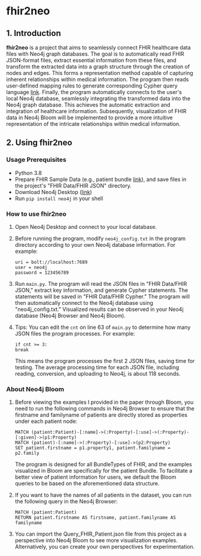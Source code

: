 # fhir2neo

## 1. Introduction

**fhir2neo** is a project that aims to seamlessly connect FHIR healthcare data files with Neo4j graph databases. 
The goal is to automatically read FHIR JSON-format files, extract essential information from these files, and transform 
the extracted data into a graph structure through the creation of nodes and edges. This forms a representation method 
capable of capturing inherent relationships within medical information. The program then reads user-defined mapping 
rules to generate corresponding Cypher query language [link](https://neo4j.com/developer/cypher/). Finally, 
the program automatically connects to the user's local Neo4j database, seamlessly integrating the transformed data into 
the Neo4j graph database. This achieves the automatic extraction and integration of healthcare information. Subsequently, 
visualization of FHIR data in Neo4j Bloom will be implemented to provide a more intuitive representation of the intricate 
relationships within medical information.

## 2. Using fhir2neo

### Usage Prerequisites
- Python 3.8
- Prepare FHIR Sample Data (e.g., patient bundle [link](https://github.com/smart-on-fhir/generated-sample-data/tree/master/DSTU-2/SYNTHEA)), and save files in the project's "FHIR Data/FHIR JSON" directory.
- Download Neo4j Desktop ([link](https://neo4j.com/download))
- Run `pip install neo4j` in your shell

### How to use fhir2neo

1. Open Neo4j Desktop and connect to your local database.


2. Before running the program, modify `neo4j_config.txt` in the program directory according to your own Neo4j database information. 
   For example:
   ```
   uri = bolt://localhost:7689
   user = neo4j
   password = 123456789
   ```
   
3. Run `main.py`. The program will read the JSON files in "FHIR Data/FHIR JSON," extract key information, and generate 
   Cypher statements. The statements will be saved in "FHIR Data/FHIR Cypher." The program will then automatically connect 
   to the Neo4j database using "neo4j_config.txt." Visualized results can be observed in your Neo4j database (Neo4j Browser and Neo4j Bloom).


4. Tips: You can edit the `cnt` on line 63 of `main.py` to determine how many JSON files the program processes. For example:
   ```
   if cnt >= 3: 
   break
   ```
   This means the program processes the first 2 JSON files, saving time for testing. The average processing time for each JSON file, including reading, conversion, and uploading to Neo4j, is about 118 seconds.

### About Neo4j Bloom

1. Before viewing the examples I provided in the paper through Bloom, you need to run the following commands in Neo4j 
Browser to ensure that the firstname and familyname of patients are directly stored as properties under each patient node:
     ```cypher
     MATCH (patient:Patient)-[:name]->(:Property)-[:use]->(:Property)-[:given]->(p1:Property)
     MATCH (patient)-[:name]->(:Property)-[:use]->(p2:Property)
     SET patient.firstname = p1.property1, patient.familyname = p2.family
     ```
   The program is designed for all BundleTypes of FHIR, and the examples visualized in Bloom are specifically for the 
   patient Bundle. To facilitate a better view of patient information for users, we default the Bloom queries to be based 
   on the aforementioned data structure.


2. If you want to have the names of all patients in the dataset, you can run the following query in the Neo4j Browser:
   ```cypher
   MATCH (patient:Patient)
   RETURN patient.firstname AS firstname, patient.familyname AS familyname
   ```

3. You can import the Query_FHIR_Patient.json file from this project as a perspective into Neo4j Bloom to see more 
visualization examples. Alternatively, you can create your own perspectives for experimentation.
